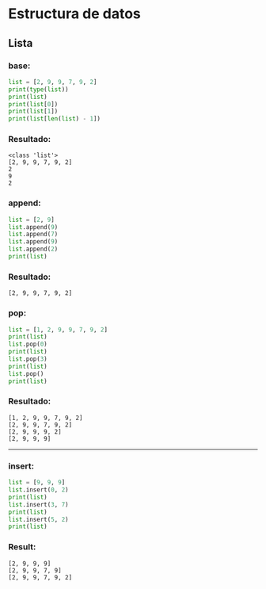 # **Estructura de datos**
## **Lista**

### **base:**
```py
list = [2, 9, 9, 7, 9, 2]
print(type(list))
print(list)
print(list[0])
print(list[1])
print(list[len(list) - 1])
```

### **Resultado:**
```
<class 'list'>
[2, 9, 9, 7, 9, 2]
2
9
2
```

### **append:**
```py
list = [2, 9]
list.append(9)
list.append(7)
list.append(9)
list.append(2)
print(list)
```

### **Resultado:**
```
[2, 9, 9, 7, 9, 2]
```

### **pop:**
```py
list = [1, 2, 9, 9, 7, 9, 2]
print(list)
list.pop(0)
print(list)
list.pop(3)
print(list)
list.pop()
print(list)
```

### **Resultado:**
```
[1, 2, 9, 9, 7, 9, 2]
[2, 9, 9, 7, 9, 2]
[2, 9, 9, 9, 2]
[2, 9, 9, 9]
```

---

### **insert:**
```py
list = [9, 9, 9]
list.insert(0, 2)
print(list)
list.insert(3, 7)
print(list)
list.insert(5, 2)
print(list)
```

### **Result:**
```
[2, 9, 9, 9]
[2, 9, 9, 7, 9]
[2, 9, 9, 7, 9, 2]
```
